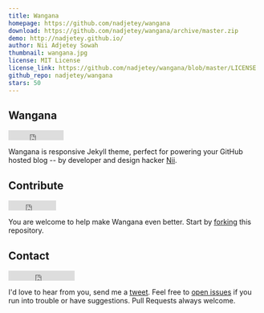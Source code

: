 ```yaml
---
title: Wangana
homepage: https://github.com/nadjetey/wangana
download: https://github.com/nadjetey/wangana/archive/master.zip
demo: http://nadjetey.github.io/
author: Nii Adjetey Sowah
thumbnail: wangana.jpg
license: MIT License
license_link: https://github.com/nadjetey/wangana/blob/master/LICENSE
github_repo: nadjetey/wangana
stars: 50
---
```


## Wangana

<iframe
src="http://ghbtns.com/github-btn.html?user=nadjetey&repo=wangana&type=watch&count=true"
allowtransparency="true" frameborder="0" scrolling="0" width="110"
height="20"></iframe>

Wangana is responsive Jekyll theme, perfect for powering your GitHub
hosted blog -- by developer and design hacker
[Nii](https://twitter.com/_nadjetey).

## Contribute

<iframe
src="http://ghbtns.com/github-btn.html?user=nadjetey&repo=wangana&type=fork&count=true"
allowtransparency="true" frameborder="0" scrolling="0" width="95"
height="20"></iframe>

You are welcome to help make Wangana even better. Start by
[forking](https://github.com/nadjetey/wangana/fork) this repository.

## Contact

<iframe
src="http://ghbtns.com/github-btn.html?user=nadjetey&type=follow"
allowtransparency="true" frameborder="0" scrolling="0" width="132"
height="20"></iframe>

I'd love to hear from you, send me a
[tweet](https://twitter.com/_nadjetey). Feel free to [open
issues](https://github.com/nadjetey/wangana/issues/new) if you run into
trouble or have suggestions. Pull Requests always welcome.

